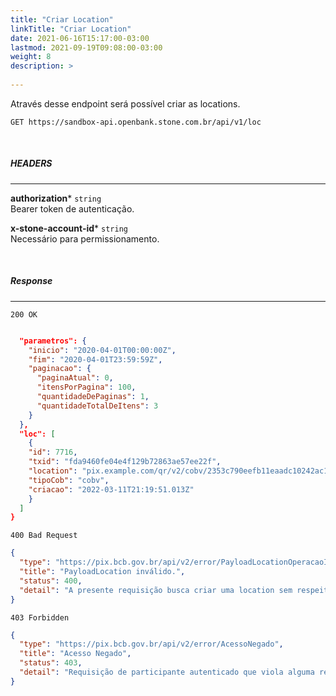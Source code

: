 ```yaml
---
title: "Criar Location"
linkTitle: "Criar Location"
date: 2021-06-16T15:17:00-03:00
lastmod: 2021-09-19T09:08:00-03:00
weight: 8
description: >
  
---
```


Através desse endpoint será possível criar as locations.


```
GET https://sandbox-api.openbank.stone.com.br/api/v1/loc
```
<br>

##### **HEADERS**
---

**authorization*** `string`
<br> Bearer token de autenticação.

**x-stone-account-id*** `string`
<br> Necessário para permissionamento.

<br>

##### **Response**
---

```
200 OK
```

```json

  "parametros": {
    "inicio": "2020-04-01T00:00:00Z",
    "fim": "2020-04-01T23:59:59Z",
    "paginacao": {
      "paginaAtual": 0,
      "itensPorPagina": 100,
      "quantidadeDePaginas": 1,
      "quantidadeTotalDeItens": 3
    }
  },
  "loc": [
    {
    "id": 7716,
    "txid": "fda9460fe04e4f129b72863ae57ee22f",
    "location": "pix.example.com/qr/v2/cobv/2353c790eefb11eaadc10242ac120002",
    "tipoCob": "cobv",
    "criacao": "2022-03-11T21:19:51.013Z"
    }
  ]
}
```

```
400 Bad Request
```

```json
{
  "type": "https://pix.bcb.gov.br/api/v2/error/PayloadLocationOperacaoInvalida",
  "title": "PayloadLocation inválido.",
  "status": 400,
  "detail": "A presente requisição busca criar uma location sem respeitar o schema estabelecido."
}
```

```
403 Forbidden
```

```json
{
  "type": "https://pix.bcb.gov.br/api/v2/error/AcessoNegado",
  "title": "Acesso Negado",
  "status": 403,
  "detail": "Requisição de participante autenticado que viola alguma regra de autorização."
}
```
